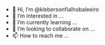 - 👋 Hi, I’m @klebersonfialhobaleeiro
- 👀 I’m interested in ...
- 🌱 I’m currently learning ...
- 💞️ I’m looking to collaborate on ...
- 📫 How to reach me ...

<!---
klebersonfialhobaleeiro/klebersonfialhobaleeiro is a ✨ special ✨ repository because its `README.md` (this file) appears on your GitHub profile.
You can click the Preview link to take a look at your changes.
--->
